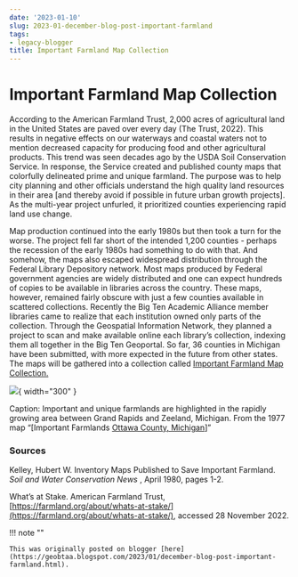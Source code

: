 ```yaml
---
date: '2023-01-10'
slug: 2023-01-december-blog-post-important-farmland
tags:
- legacy-blogger
title: Important Farmland Map Collection
---
```


# Important Farmland Map Collection

According to the American Farmland Trust, 2,000 acres of agricultural land in the United States are paved over every day (The Trust, 2022). This results in negative effects on our waterways and coastal waters not to mention decreased capacity for producing food and other agricultural products. <!-- more --> This trend was seen decades ago by the USDA Soil Conservation Service. In response, the Service created and published county maps that colorfully delineated prime and unique farmland. The purpose was to help city planning and other officials understand the high quality land resources in their area [and thereby avoid  if possible in future urban growth projects]. As the multi-year project unfurled, it prioritized counties experiencing rapid land use change. 

Map production continued into the early 1980s but then took a turn for the worse. The project fell far short of the intended 1,200 counties - perhaps the recession of the early 1980s had something to do with that. And somehow, the maps also escaped widespread distribution through the Federal Library Depository network. Most maps produced by Federal government agencies are widely distributed and one can expect hundreds of copies to be available in libraries across the country. These maps, however, remained fairly obscure with just a few counties available in scattered collections. Recently the Big Ten Academic Alliance member libraries came to realize that each institution owned only parts of the collection. Through the Geospatial Information Network, they planned a project to scan and make available online each library’s collection, indexing them all together in the Big Ten Geoportal. So far, 36 counties in Michigan have been submitted, with more expected in the future from other states. The maps will be gathered into a collection called [Important Farmland Map Collection.](https://geo.btaa.org/catalog/2787a9e8-0bef-452e-9e5f-e83042c193b4) 

[![](https://blogger.googleusercontent.com/img/a/AVvXsEgkI2Zon-vP2LKscuuRzuAcQs7hTcRTg4VVtwZKuKUUPbX1ymEAYMxqKRxxsOxTQPXq4TTkvWbZfW5d1acitVVRNCyvgT2hx4qlmQdK8GMG5DxjjTct4n4IcTw5kMQVRyHrxKtA8IeRss3zK5aly2Lte6-g1ru5CEtcA_hexS6YFnftxP5R5ilcti2D2A=s320)](https://blogger.googleusercontent.com/img/a/AVvXsEgkI2Zon-vP2LKscuuRzuAcQs7hTcRTg4VVtwZKuKUUPbX1ymEAYMxqKRxxsOxTQPXq4TTkvWbZfW5d1acitVVRNCyvgT2hx4qlmQdK8GMG5DxjjTct4n4IcTw5kMQVRyHrxKtA8IeRss3zK5aly2Lte6-g1ru5CEtcA_hexS6YFnftxP5R5ilcti2D2A){ width="300" }

Caption: Important and unique farmlands are highlighted in the rapidly growing area between Grand Rapids and Zeeland, Michigan. From the 1977 map “[Important Farmlands [ Ottawa County, Michigan](https://geo.btaa.org/catalog/ark-85335-m5wd3rx4d)]” 

### Sources 

Kelley, Hubert W. Inventory Maps Published to Save Important Farmland. _Soil and Water Conservation News_ , April 1980, pages 1-2. 

What’s at Stake. American Farmland Trust, [https://farmland.org/about/whats-at-stake/](https://farmland.org/about/whats-at-stake/), accessed 28 November 2022.

!!! note ""

	This was originally posted on blogger [here](https://geobtaa.blogspot.com/2023/01/december-blog-post-important-farmland.html).

